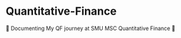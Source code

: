 # Quantitative-Finance

:rocket: Documenting My QF journey at SMU MSC Quantitative Finance :rocket:
